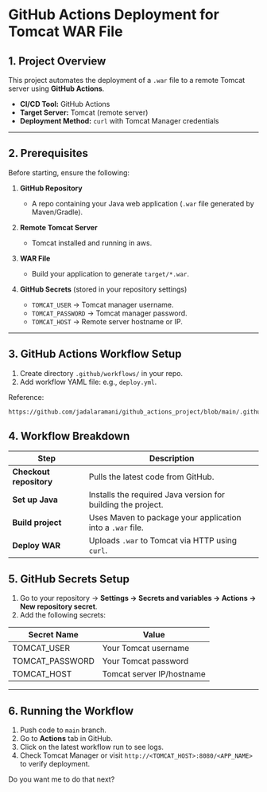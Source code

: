 
# **GitHub Actions Deployment for Tomcat WAR File**

## **1. Project Overview**

This project automates the deployment of a `.war` file to a remote Tomcat server using **GitHub Actions**.

* **CI/CD Tool:** GitHub Actions
* **Target Server:** Tomcat (remote server)
* **Deployment Method:** `curl` with Tomcat Manager credentials

---

## **2. Prerequisites**

Before starting, ensure the following:

1. **GitHub Repository**

   * A repo containing your Java web application (`.war` file generated by Maven/Gradle).

2. **Remote Tomcat Server**

   * Tomcat installed and running in aws.

3. **WAR File**

   * Build your application to generate `target/*.war`.

4. **GitHub Secrets** (stored in your repository settings)

   * `TOMCAT_USER` → Tomcat manager username.
   * `TOMCAT_PASSWORD` → Tomcat manager password.
   * `TOMCAT_HOST` → Remote server hostname or IP.

---

## **3. GitHub Actions Workflow Setup**

1. Create directory `.github/workflows/` in your repo.
2. Add workflow YAML file: e.g., `deploy.yml`.
   
Reference:

```
https://github.com/jadalaramani/github_actions_project/blob/main/.github/workflows/deploy.yaml
```

## **4. Workflow Breakdown**

| Step                    | Description                                                  |
| ----------------------- | ------------------------------------------------------------ |
| **Checkout repository** | Pulls the latest code from GitHub.                           |
| **Set up Java**         | Installs the required Java version for building the project. |
| **Build project**       | Uses Maven to package your application into a `.war` file.   |
| **Deploy WAR**          | Uploads `.war` to Tomcat via HTTP using `curl`.              |



## **5. GitHub Secrets Setup**

1. Go to your repository → **Settings → Secrets and variables → Actions → New repository secret**.
2. Add the following secrets:

| Secret Name      | Value                     |
| ---------------- | ------------------------- |
| TOMCAT\_USER     | Your Tomcat username      |
| TOMCAT\_PASSWORD | Your Tomcat password      |
| TOMCAT\_HOST     | Tomcat server IP/hostname |

---

## **6. Running the Workflow**

1. Push code to `main` branch.
2. Go to **Actions** tab in GitHub.
3. Click on the latest workflow run to see logs.
4. Check Tomcat Manager or visit `http://<TOMCAT_HOST>:8080/<APP_NAME>` to verify deployment.

Do you want me to do that next?


